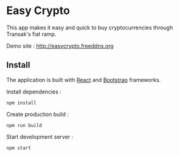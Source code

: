 # Easy Crypto

This app makes it easy and quick to buy cryptocurrencies through Transak's fiat ramp.

Demo site : http://easycrypto.freeddns.org

## Install

The application is built with [React](https://reactjs.org) and [Bootstrap](https://getbootstrap.com/) frameworks.

Install dependencies :
```
npm install
```

Create production build :
```
npm run build
```

Start development server :
```
npm start
```